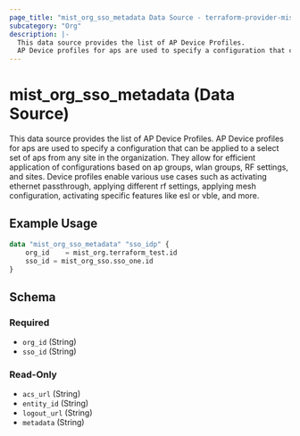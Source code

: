 ```yaml
---
page_title: "mist_org_sso_metadata Data Source - terraform-provider-mist"
subcategory: "Org"
description: |-
  This data source provides the list of AP Device Profiles.
  AP Device profiles for aps are used to specify a configuration that can be applied to a select set of aps from any site in the organization. They allow for efficient application of configurations based on ap groups, wlan groups, RF settings, and sites. Device profiles enable various use cases such as activating ethernet passthrough, applying different rf settings, applying mesh configuration, activating specific features like esl or vble, and more.
---
```


# mist_org_sso_metadata (Data Source)

This data source provides the list of AP Device Profiles.
AP Device profiles for aps are used to specify a configuration that can be applied to a select set of aps from any site in the organization. They allow for efficient application of configurations based on ap groups, wlan groups, RF settings, and sites. Device profiles enable various use cases such as activating ethernet passthrough, applying different rf settings, applying mesh configuration, activating specific features like esl or vble, and more.


## Example Usage

```terraform
data "mist_org_sso_metadata" "sso_idp" {
    org_id    = mist_org.terraform_test.id
    sso_id = mist_org_sso.sso_one.id
}
```

<!-- schema generated by tfplugindocs -->
## Schema

### Required

- `org_id` (String)
- `sso_id` (String)

### Read-Only

- `acs_url` (String)
- `entity_id` (String)
- `logout_url` (String)
- `metadata` (String)